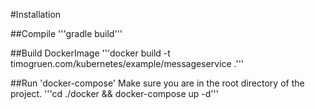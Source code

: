 #Installation

##Compile
'''gradle build'''

##Build DockerImage
'''docker build -t timogruen.com/kubernetes/example/messageservice .'''

##Run 'docker-compose'
Make sure you are in the root directory of the project.
'''cd ./docker && docker-compose up -d'''
